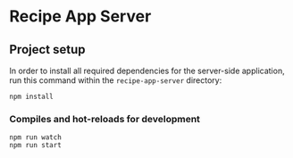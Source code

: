 # Recipe App Server

## Project setup

In order to install all required dependencies for the server-side application, run this command within the `recipe-app-server` directory:

```
npm install
```

### Compiles and hot-reloads for development

```
npm run watch
npm run start
```
